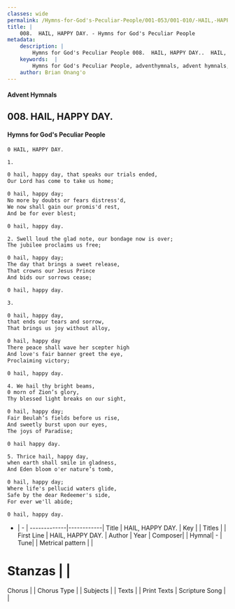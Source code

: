 ```yaml
---
classes: wide
permalink: /Hymns-for-God's-Peculiar-People/001-053/001-010/-HAIL,-HAPPY-DAY/
title: |
    008.  HAIL, HAPPY DAY. - Hymns for God's Peculiar People
metadata:
    description: |
        Hymns for God's Peculiar People 008.  HAIL, HAPPY DAY..  HAIL, HAPPY DAY.  
    keywords:  |
        Hymns for God's Peculiar People, adventhymnals, advent hymnals,  HAIL, HAPPY DAY.,  HAIL, HAPPY DAY.. 
    author: Brian Onang'o
---
```

#### Advent Hymnals
## 008.  HAIL, HAPPY DAY.
####  Hymns for God's Peculiar People
```txt
0 HAIL, HAPPY DAY.

1. 

0 hail, happy day, that speaks our trials ended,
Our Lord has come to take us home;

0 hail, happy day;
No more by doubts or fears distress'd,
We now shall gain our promis'd rest,
And be for ever blest; 

0 hail, happy day.

2. Swell loud the glad note, our bondage now is over;
The jubilee proclaims us free;

0 hail, happy day;
The day that brings a sweet release,
That crowns our Jesus Prince
And bids our sorrows cease;

0 hail, happy day.

3. 

0 hail, happy day, 
that ends our tears and sorrow,
That brings us joy without alloy,

0 hail, happy day
There peace shall wave her scepter high
And love's fair banner greet the eye,
Proclaiming victory; 

0 hail, happy day.

4. We hail thy bright beams, 
0 morn of Zion’s glory,
Thy blessed light breaks on our sight,

0 hail, happy day;
Fair Beulah’s fields before us rise,
And sweetly burst upon our eyes,
The joys of Paradise; 

0 hail happy day.

5. Thrice hail, happy day, 
when earth shall smile in gladness,
And Eden bloom o'er nature’s tomb,

0 hail, happy day;
Where life's pellucid waters glide,
Safe by the dear Redeemer's side,
For ever we'll abide; 

0 hail, happy day.


```
- |   -  |
-------------|------------|
Title |  HAIL, HAPPY DAY. |
Key |  |
Titles |  |
First Line |  HAIL, HAPPY DAY. |
Author | 
Year | 
Composer|  |
Hymnal|  - |
Tune|  |
Metrical pattern | |
# Stanzas |  |
Chorus |  |
Chorus Type |  |
Subjects |  |
Texts |  |
Print Texts | 
Scripture Song |  |
    
